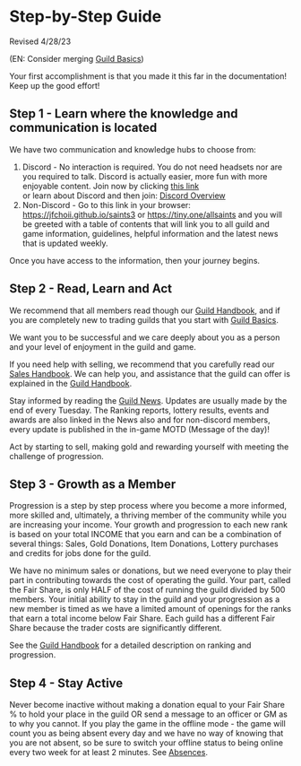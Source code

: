 
# Step-by-Step Guide
Revised 4/28/23

(EN: Consider merging [Guild Basics](Guild-Basics.md))

Your first accomplishment is that you made it this far in the documentation!  Keep up the good effort!  

## Step 1 - Learn where the knowledge and communication is located

We have two communication and knowledge hubs to choose from:

1. Discord - No interaction is required.  You do not need headsets nor are you required to talk.  Discord is actually easier, more fun with more enjoyable content.  Join now by clicking [this link](https://discord.gg/BvsTpQKhrF)   
or learn about Discord and then join:  [Discord Overview](Discord-Overview.md)
1. Non-Discord - Go to this link in your browser: <https://jfchoii.github.io/saints3> or <https://tiny.one/allsaints> and you will be greeted with a table of contents that will link you to all guild and game information, guidelines, helpful information and the latest news that is updated weekly.

Once you have access to the information, then your journey begins.


## Step 2 - Read, Learn and Act
We recommend that all members read though our [Guild Handbook](Guild-Handbook.md), and if you are completely new  to trading guilds that you start with [Guild Basics](Guild-Basics.md).

We want you to be successful and we care deeply about you as a person and your level of enjoyment in the guild and game.


If you need help with selling, we recommend that you carefully read our [Sales Handbook](Sales-Handbook.md).  We can help you, and assistance that the guild can offer is explained in the [Guild Handbook](Guild-Handbook.md). <!--Do your best to learn and grow.  We can help you, which is explained in the [Guild Handbook](Guild-Handbook.md).-->

Stay informed by reading the [Guild News](Guild-News.md).  Updates are usually made by the end of every Tuesday.  The Ranking reports, lottery results, events and awards are also linked in the News also and for non-discord members, every update is published in the in-game MOTD (Message of the day)!

Act by starting to sell, making gold and rewarding yourself with meeting the challenge of progression.


## Step 3 - Growth as a Member

<!-- :warning: provide a bare-bones summary here and then link to GHB for complete description.-->

Progression is a step by step process where you become a more informed, more skilled and, ultimately, a thriving member of the community while you are increasing your income. Your growth and progression to each new rank is based on your total INCOME that you earn and can be a combination of several things: Sales, Gold Donations, Item Donations, Lottery purchases and credits for jobs done for the guild. 

We have no minimum sales or donations, but we need everyone to play their part in contributing towards the cost of operating the guild. Your part, called the Fair Share, is only HALF of the cost of running the guild divided by 500 members.  Your initial ability to stay in the guild and your progression as a new member is timed as we have a limited amount of openings for the ranks that earn a total income below Fair Share. Each guild has a different Fair Share because the trader costs are significantly different.


See the [Guild Handbook](Guild-Handbook.md) for a detailed description on ranking and progression.

<!--All new and learning members begin with the rank of Page and progress to Squire, Crusader and then Knight, which signifies you are an established & self-sustaining member.  Higher ranks for established members are achievable for those that choose to excel to the rank of Paladin or the ultimate status of Lord.

We have no minimum sales or donations, but your initial ability to stay in the guild and your progression as a new member is timed as we have a limited amount of openings for the ranks of Page, Squire and Crusader.  This timed progression is based entirely on how many new applicants want to join the guild and it should take about one week.  Established members have no timed limitations. 

Your growth and progression to each new rank is based on your total INCOME that you earn and can be a combination of several things: Sales, Gold Donations, Item Donations, Lottery purchases and credits for jobs done for the guild. 

We rate your income based on Fair Share. Your Fair Share is only HALF of the cost of running the guild divided by 500 members. Each guild has a different Fair Share because the trader costs are significantly different.-->

<!--See [Ranks and Roles](Ranks-and-Roles.md) for a description on ranking and progression.-->

<!--St Elsweyr Fair Share is $25,000 of income per member\
St Greymoor Fair Share is $20,000 of income per member\
St Blackwood Fair Share is $15,000 of income per member

You need to ultimately progress to the rank of a knight which is the first rank that actually achieves Fair Share.

Page Fair Share is learning to reach 25% of Fair Share in one week\
Squire Fair Share is learning to reach 50% of Fair Share\
Crusader is learning to reach 75% of Fair Share.\
Knight is reaching 100% of Fair Share.

As new members come into the guild, the Pages are removed first by the lowest Fair Share percent less than 25%.  Pages that have reached 25% or greater are promoted to a Squire.  Squires that have reached 50% or greater are promoted and Crusaders that have reached 75% are promoted.  Please note that you can be demoted if you fall below these percentages.  However, once you have reached the status of Knight, your income history is weighted into the percent and you will have more leeway before being demoted.-->
 
## Step 4 - Stay Active
Never become inactive without making a donation equal to your Fair Share % to hold your place in the guild OR send a message to an officer or GM as to why you cannot.  If you play the game in the offline mode - the game will count you as being absent every day and we have no way of knowing that you are not absent, so be sure to switch your offline status to being online every two week for at least 2 minutes. See [Absences](Absences.md).


 




